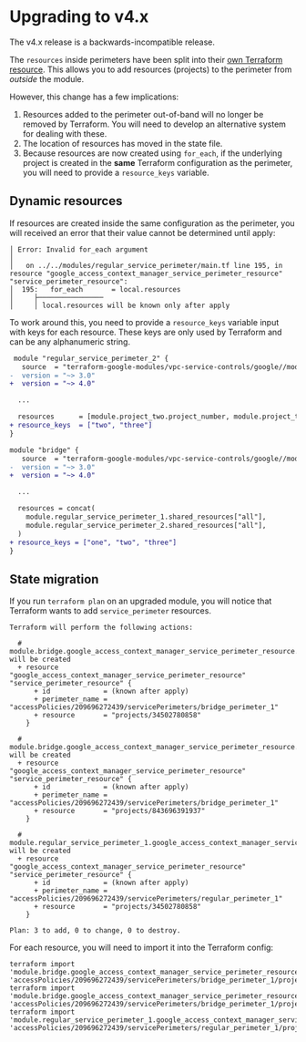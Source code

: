 # Upgrading to v4.x

The v4.x release is a backwards-incompatible release.

The `resources` inside perimeters have been split into their [own Terraform resource](https://registry.terraform.io/providers/hashicorp/google/latest/docs/resources/access_context_manager_service_perimeter_resource).
This allows you to add resources (projects) to the perimeter from *outside* the module.

However, this change has a few implications:
1. Resources added to the perimeter out-of-band will no longer be removed by Terraform.
   You will need to develop an alternative system for dealing with these.
2. The location of resources has moved in the state file.
3. Because resources are now created using `for_each`, if the underlying project is created in the **same**
   Terraform configuration as the perimeter, you will need to provide a `resource_keys` variable.

## Dynamic resources
If resources are created inside the same configuration as the perimeter, you will received an error that their value cannot be determined until apply:
```
│ Error: Invalid for_each argument
│ 
│   on ../../modules/regular_service_perimeter/main.tf line 195, in resource "google_access_context_manager_service_perimeter_resource" "service_perimeter_resource":
│  195:   for_each       = local.resources
│     ├────────────────
│     │ local.resources will be known only after apply
```

To work around this, you need to provide a `resource_keys` variable input with keys for each resource. These keys are only used by Terraform and can be any alphanumeric string.

```diff
 module "regular_service_perimeter_2" {
   source  = "terraform-google-modules/vpc-service-controls/google//modules/regular_service_perimeter"
-  version = "~> 3.0"
+  version = "~> 4.0"

  ...

  resources      = [module.project_two.project_number, module.project_three.project_number]
+ resource_keys  = ["two", "three"] 
}

module "bridge" {
   source  = "terraform-google-modules/vpc-service-controls/google//modules/bridge_service_perimeter"
-  version = "~> 3.0"
+  version = "~> 4.0"

  ...

  resources = concat(
    module.regular_service_perimeter_1.shared_resources["all"],
    module.regular_service_perimeter_2.shared_resources["all"],
  )
+ resource_keys = ["one", "two", "three"]
}
```

## State migration

If you run `terraform plan` on an upgraded module, you will notice that Terraform wants to add `service_perimeter` resources.

```
Terraform will perform the following actions:

  # module.bridge.google_access_context_manager_service_perimeter_resource.service_perimeter_resource["projects/34502780858"] will be created
  + resource "google_access_context_manager_service_perimeter_resource" "service_perimeter_resource" {
      + id             = (known after apply)
      + perimeter_name = "accessPolicies/209696272439/servicePerimeters/bridge_perimeter_1"
      + resource       = "projects/34502780858"
    }

  # module.bridge.google_access_context_manager_service_perimeter_resource.service_perimeter_resource["projects/843696391937"] will be created
  + resource "google_access_context_manager_service_perimeter_resource" "service_perimeter_resource" {
      + id             = (known after apply)
      + perimeter_name = "accessPolicies/209696272439/servicePerimeters/bridge_perimeter_1"
      + resource       = "projects/843696391937"
    }

  # module.regular_service_perimeter_1.google_access_context_manager_service_perimeter_resource.service_perimeter_resource["34502780858"] will be created
  + resource "google_access_context_manager_service_perimeter_resource" "service_perimeter_resource" {
      + id             = (known after apply)
      + perimeter_name = "accessPolicies/209696272439/servicePerimeters/regular_perimeter_1"
      + resource       = "projects/34502780858"
    }

Plan: 3 to add, 0 to change, 0 to destroy.
```

For each resource, you will need to import it into the Terraform config:

```
terraform import 'module.bridge.google_access_context_manager_service_perimeter_resource.service_perimeter_resource["one"]' 'accessPolicies/209696272439/servicePerimeters/bridge_perimeter_1/projects/34502780858'
terraform import 'module.bridge.google_access_context_manager_service_perimeter_resource.service_perimeter_resource["two"]' 'accessPolicies/209696272439/servicePerimeters/bridge_perimeter_1/projects/843696391937'
terraform import 'module.regular_service_perimeter_1.google_access_context_manager_service_perimeter_resource.service_perimeter_resource["34502780858"]' 'accessPolicies/209696272439/servicePerimeters/regular_perimeter_1/projects/34502780858'
```

